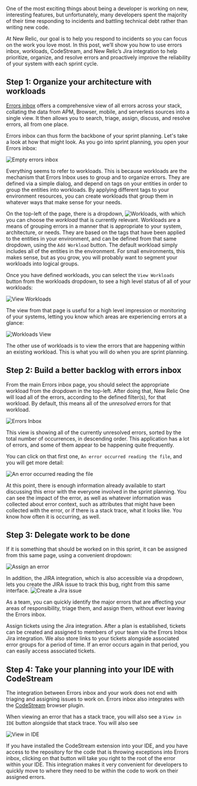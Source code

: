 One of the most exciting things about being a developer is working on new, interesting features, but unfortunately, many developers spent the majority of their time responding to incidents and battling technical debt rather than writing new code.

At New Relic, our goal is to help you respond to incidents so you can focus on the work you love most. In this post, we’ll show you how to use errors inbox, workloads, CodeStream, and New Relic’s Jira integration to help prioritize, organize, and resolve errors and proactively improve the reliability of your system with each sprint cycle.

## Step 1: Organize your architecture with workloads

[Errors inbox](https://docs.newrelic.com/docs/errors-inbox/errors-inbox/) offers a comprehensive view of all errors across your stack, collating the data from APM, Browser, mobile, and serverless sources into a single view. It then allows you to search, triage, assign, discuss, and resolve errors, all from one place.

Errors inbox can thus form the backbone of your sprint planning. Let's take a look at how that might look. As you go into sprint planning, you open your Errors inbox:

![Empty errors inbox](./empty_workload.png)

Everything seems to refer to workloads. This is because workloads are the mechanism that Errors Inbox uses to group and to organize errors. They are defined via a simple dialog, and depend on tags on your entities in order to group the entities into workloads. By applying different tags to your environment resources, you can create workloads that group them in whatever ways that make sense for your needs.

On the top-left of the page, there is a dropdown, ![Workloads](./inline-workload.png), with which you can choose the *workload* that is currently relevant. Workloads are a means of grouping errors in a manner that is appropriate to your system, architecture, or needs. They are based on the tags that have been applied to the entities in your environment, and can be defined from that same dropdown, using the `Add Workload` button. The default workload simply includes all of the entities in the environment. For small environments, this makes sense, but as you grow, you will probably want to segment your workloads into logical groups.

Once you have defined workloads, you can select the `View Workloads` button from the workloads dropdown, to see a high level status of all of your workloads:

![View Workloads](./view_workloads.png)

The view from that page is useful for a high level impression or monitoring of your systems, letting you know which areas are experiencing errors at a glance:

![Workloads View](./workloads_view.png)

The other use of workloads is to view the errors that are happening within an existing workload. This is what you will do when you are sprint planning.

## Step 2: Build a better backlog with errors inbox

From the main Errors inbox page, you should select the appropriate workload from the dropdown in the top-left. After doing that, New Relic One will load all of the errors, according to the defined filter(s), for that workload. By default, this means all of the *unresolved* errors for that workload.

![Errors Inbox](./errors_inbox.png)

This view is showing all of the currently unresolved errors, sorted by the total number of occurrences, in descending order. This application has a lot of errors, and some of them appear to be happening quite frequently.

You can click on that first one, `An error occurred reading the file`, and you will get more detail:

![An error occurred reading the file](./file_error.png)

At this point, there is enough information already available to start discussing this error with the everyone involved in the sprint planning. You can see the impact of the error, as well as whatever information was collected about error context, such as attributes that might have been collected with the error, or if there is a stack trace, what it looks like. You know how often it is occurring, as well.

## Step 3: Delegate work to be done

If it is something that should be worked on in this sprint, it can be assigned from this same page, using a convenient dropdown:

![Assign an error](./error_assign.png)

In addition, the JIRA integration, which is also accessible via a dropdown, lets you create the JIRA issue to track this bug, right from this same interface.
![Create a Jira issue](./jira_create.png)

As a team, you can quickly identify the major errors that are affecting your areas of responsibility, triage them, and assign them, without ever leaving the Errors inbox.

Assign tickets using the Jira integration. After a plan is established, tickets can be created and assigned to members of your team via the Errors Inbox Jira integration. We also store links to your tickets alongside associated error groups for a period of time. If an error occurs again in that period, you can easily access associated tickets.

## Step 4: Take your planning into your IDE with CodeStream

The integration between Errors inbox and your work does not end with triaging and assigning issues to work on. Errors inbox also integrates with the [CodeStream](https://newrelic.com/codestream) browser plugin.

When viewing an error that has a stack trace, you will also see a `View in IDE` button alongside that stack trace. You will also see

![View in IDE](./view_in_ide.png)

If you have installed the CodeStream extension into your IDE, and you have access to the repository for the code that is throwing exceptions into Errors inbox, clicking on that button will take you right to the root of the error within your IDE. This integration makes it very convenient for developers to quickly move to where they need to be within the code to work on their assigned errors.
